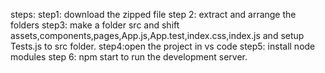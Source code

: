 steps: 
step1: download the zipped file
step 2: extract and arrange the folders
step3: make a folder src and shift assets,components,pages,App.js,App.test,index.css,index.js and setup Tests.js to src folder.
step4:open the project in vs code
step5: install node modules
step 6: npm start to run the development server.

